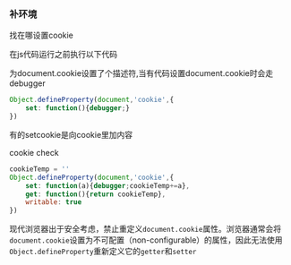 ### 补环境

找在哪设置cookie

在js代码运行之前执行以下代码

为document.cookie设置了个描述符,当有代码设置document.cookie时会走debugger

```js
Object.defineProperty(document,'cookie',{
    set: function(){debugger;}
})
```

有的setcookie是向cookie里加内容

cookie check

```js
cookieTemp = ''
Object.defineProperty(document,'cookie',{
    set: function(a){debugger;cookieTemp+=a},
    get: function(){return cookieTemp},
    writable: true
})
```

现代浏览器出于安全考虑，禁止重定义`document.cookie`属性。浏览器通常会将`document.cookie`设置为不可配置（non-configurable）的属性，因此无法使用`Object.defineProperty`重新定义它的`getter`和`setter`

```js

```

